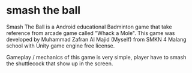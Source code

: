 # smash the ball
Smash The Ball is a Android educational Badminton game that take reference from arcade game called "Whack a Mole". This game was developed by Muhammad Zafran Al Majid (Myself) from SMKN 4 Malang school with Unity game engine free license.

Gameplay / mechanics of this game is very simple, player have to smash the shuttlecock that show up in the screen.

